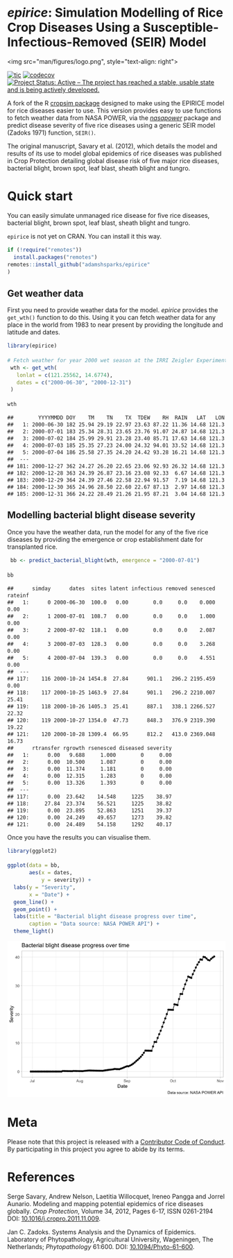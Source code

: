 *epirice*: Simulation Modelling of Rice Crop Diseases Using a Susceptible-Infectious-Removed (SEIR) Model
================
<img src="man/figures/logo.png", style="text-align: right">

<!-- badges: start -->

[![tic](https://github.com/adamhsparks/epirice/workflows/tic/badge.svg?branch=main)](https://github.com/adamhsparks/epirice/actions)
[![codecov](https://codecov.io/gh/adamhsparks/epirice/branch/main/graph/badge.svg?token=NWrKsX9MaP)](https://codecov.io/gh/adamhsparks/epirice)
[![Project Status: Active – The project has reached a stable, usable
state and is being actively
developed.](https://www.repostatus.org/badges/latest/active.svg)](https://www.repostatus.org/#active)
<!-- badges: end -->

A fork of the R [cropsim
package](https://r-forge.r-project.org/R/?group_id=335) designed to make
using the EPIRICE model for rice diseases easier to use. This version
provides easy to use functions to fetch weather data from NASA POWER,
via the [*nasapower*](https://cran.r-project.org/package=nasapower)
package and predict disease severity of five rice diseases using a
generic SEIR model (Zadoks 1971) function, `SEIR()`.

The original manuscript, Savary et al. (2012), which details the model
and results of its use to model global epidemics of rice diseases was
published in Crop Protection detailing global disease risk of five major
rice diseases, bacterial blight, brown spot, leaf blast, sheath blight
and tungro.

# Quick start

You can easily simulate unmanaged rice disease for five rice diseases,
bacterial blight, brown spot, leaf blast, sheath blight and tungro.

`epirice` is not yet on CRAN. You can install it this way.

``` r
if (!require("remotes"))
  install.packages("remotes")
remotes::install_github("adamshsparks/epirice"
)
```

## Get weather data

First you need to provide weather data for the model. *epirice* provides
the `get_wth()` function to do this. Using it you can fetch weather data
for any place in the world from 1983 to near present by providing the
longitude and latitude and dates.

``` r
library(epirice)

# Fetch weather for year 2000 wet season at the IRRI Zeigler Experiment Station
 wth <- get_wth(
   lonlat = c(121.25562, 14.6774),
   dates = c("2000-06-30", "2000-12-31")
 )

wth
```

    ##        YYYYMMDD DOY    TM    TN    TX  TDEW    RH  RAIN   LAT   LON
    ##   1: 2000-06-30 182 25.94 29.19 22.97 23.63 87.22 11.36 14.68 121.3
    ##   2: 2000-07-01 183 25.34 28.31 23.65 23.76 91.07 24.87 14.68 121.3
    ##   3: 2000-07-02 184 25.99 29.91 23.28 23.40 85.71 17.63 14.68 121.3
    ##   4: 2000-07-03 185 25.35 27.23 24.00 24.32 94.01 33.52 14.68 121.3
    ##   5: 2000-07-04 186 25.58 27.35 24.20 24.42 93.28 16.21 14.68 121.3
    ##  ---                                                               
    ## 181: 2000-12-27 362 24.27 26.20 22.65 23.06 92.93 26.32 14.68 121.3
    ## 182: 2000-12-28 363 24.39 26.87 23.16 23.08 92.33  6.67 14.68 121.3
    ## 183: 2000-12-29 364 24.39 27.46 22.58 22.94 91.57  7.19 14.68 121.3
    ## 184: 2000-12-30 365 24.96 28.50 22.60 22.67 87.13  2.97 14.68 121.3
    ## 185: 2000-12-31 366 24.22 28.49 21.26 21.95 87.21  3.04 14.68 121.3

## Modelling bacterial blight disease severity

Once you have the weather data, run the model for any of the five rice
diseases by providing the emergence or crop establishment date for
transplanted rice.

``` r
 bb <- predict_bacterial_blight(wth, emergence = "2000-07-01")

bb
```

    ##      simday      dates  sites latent infectious removed senesced rateinf
    ##   1:      0 2000-06-30  100.0   0.00        0.0     0.0    0.000    0.00
    ##   2:      1 2000-07-01  108.7   0.00        0.0     0.0    1.000    0.00
    ##   3:      2 2000-07-02  118.1   0.00        0.0     0.0    2.087    0.00
    ##   4:      3 2000-07-03  128.3   0.00        0.0     0.0    3.268    0.00
    ##   5:      4 2000-07-04  139.3   0.00        0.0     0.0    4.551    0.00
    ##  ---                                                                    
    ## 117:    116 2000-10-24 1454.8  27.84      901.1   296.2 2195.459    0.00
    ## 118:    117 2000-10-25 1463.9  27.84      901.1   296.2 2210.007   25.41
    ## 119:    118 2000-10-26 1405.3  25.41      887.1   338.1 2266.527   22.32
    ## 120:    119 2000-10-27 1354.0  47.73      848.3   376.9 2319.390   19.22
    ## 121:    120 2000-10-28 1309.4  66.95      812.2   413.0 2369.048   16.73
    ##      rtransfer rgrowth rsenesced diseased severity
    ##   1:      0.00   9.688     1.000        0     0.00
    ##   2:      0.00  10.500     1.087        0     0.00
    ##   3:      0.00  11.374     1.181        0     0.00
    ##   4:      0.00  12.315     1.283        0     0.00
    ##   5:      0.00  13.326     1.393        0     0.00
    ##  ---                                              
    ## 117:      0.00  23.642    14.548     1225    38.97
    ## 118:     27.84  23.374    56.521     1225    38.82
    ## 119:      0.00  23.895    52.863     1251    39.37
    ## 120:      0.00  24.249    49.657     1273    39.82
    ## 121:      0.00  24.489    54.158     1292    40.17

Once you have the results you can visualise them.

``` r
library(ggplot2)

ggplot(data = bb,
       aes(x = dates,
           y = severity)) +
  labs(y = "Severity",
       x = "Date") +
  geom_line() +
  geom_point() +
  labs(title = "Bacterial blight disease progress over time",
       caption = "Data source: NASA POWER API") +
  theme_light()
```

![](README_files/figure-gfm/plot_severity-1.png)<!-- -->

# Meta

Please note that this project is released with a [Contributor Code of
Conduct](CONDUCT.md). By participating in this project you agree to
abide by its terms.

# References

Serge Savary, Andrew Nelson, Laetitia Willocquet, Ireneo Pangga and
Jorrel Aunario. Modeling and mapping potential epidemics of rice
diseases globally. *Crop Protection*, Volume 34, 2012, Pages 6-17, ISSN
0261-2194 DOI:
[10.1016/j.cropro.2011.11.009](https://doi.org/10.1016/j.cropro.2011.11.009).

Jan C. Zadoks. Systems Analysis and the Dynamics of Epidemics.
Laboratory of Phytopathology, Agricultural University, Wageningen, The
Netherlands; *Phytopathology* 61:600. DOI:
[10.1094/Phyto-61-600](https://doi.org/10.1094/Phyto-61-600).
